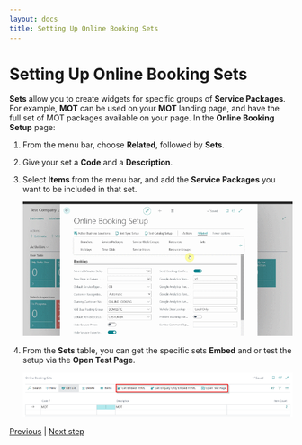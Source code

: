```yaml
---
layout: docs
title: Setting Up Online Booking Sets
---
```


# Setting Up Online Booking Sets
**Sets** allow you to create widgets for specific groups of **Service Packages**. For example, **MOT** can be used on your **MOT** landing page, and have the full set of MOT packages available on your page. In the **Online Booking Setup** page:
1. From the menu bar, choose **Related**, followed by **Sets**.
2. Give your set a **Code** and a **Description**.
3. Select **Items** from the menu bar, and add the **Service Packages** you want to be included in that set.

    ![](media/garagehive-onlinebooking-sets1.gif) 

4. From the **Sets** table, you can get the specific sets **Embed** and or test the setup via the **Open Test Page**.

    ![](media/garagehive-onlinebooking-sets2.png)


[Previous](/docs/garagehive-onlinebooking-resource-groups.html) | [Next step](/docs/garagehive-onlinebooking-testing.html)